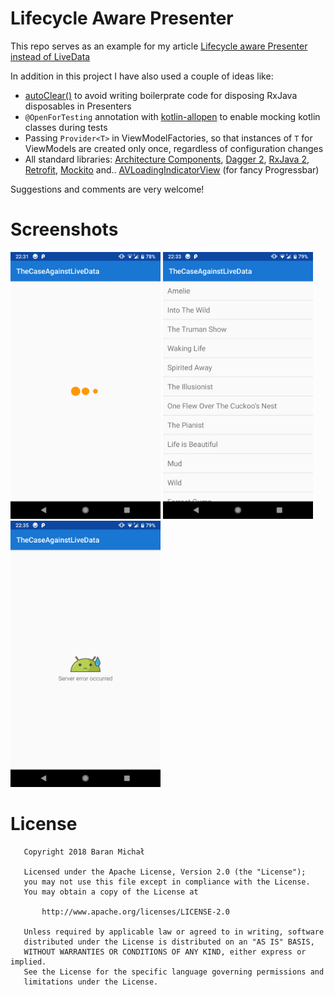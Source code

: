 # Lifecycle Aware Presenter
This repo serves as an example for my article [Lifecycle aware Presenter instead of LiveData](https://medium.com/p/f77d640115ef)

In addition in this project I have also used a couple of ideas like: 
* [autoClear()](https://thuytrinh.github.io/rxjava/android/2018/06/26/utility-auto-clear.html) to avoid writing boilerprate code for disposing RxJava disposables in Presenters   
* `@OpenForTesting` annotation with [kotlin-allopen](https://kotlinlang.org/docs/reference/compiler-plugins.html) to enable mocking kotlin classes during tests
* Passing `Provider<T>` in ViewModelFactories, so that instances of `T` for ViewModels are created only once, regardless of configuration changes
* All standard libraries: [Architecture Components](https://developer.android.com/topic/libraries/architecture/), [Dagger 2](https://google.github.io/dagger/), [RxJava 2](https://github.com/ReactiveX/RxJava), [Retrofit](https://square.github.io/retrofit/), [Mockito](https://site.mockito.org/) and.. [AVLoadingIndicatorView](https://github.com/81813780/AVLoadingIndicatorView) (for fancy Progressbar)

Suggestions and comments are very welcome!

# Screenshots
<img src="assets/Screenshot_1.png" width="240px" />   <img src="assets/Screenshot_2.png" width="240px" />   <img src="assets/Screenshot_3.png" width="240px" />

# License
```
   Copyright 2018 Baran Michał

   Licensed under the Apache License, Version 2.0 (the "License");
   you may not use this file except in compliance with the License.
   You may obtain a copy of the License at

       http://www.apache.org/licenses/LICENSE-2.0

   Unless required by applicable law or agreed to in writing, software
   distributed under the License is distributed on an "AS IS" BASIS,
   WITHOUT WARRANTIES OR CONDITIONS OF ANY KIND, either express or implied.
   See the License for the specific language governing permissions and
   limitations under the License.
```
